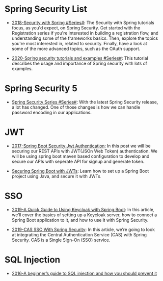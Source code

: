 # Spring Security List

- [2018-Security with Spring #Series#](https://www.baeldung.com/security-spring): The Security with Spring tutorials focus, as you'd expect, on Spring Security. Get started with the Registration series if you're interested in building a registration flow, and understanding some of the frameworks basics. Then, explore the topics you're most interested in, related to security. Finally, have a look at some of the more advanced topics, such as the OAuth support.

- [2020-Spring security tutorials and examples #Series#](https://github.com/RameshMF/spring-security-tutorial): This tutorial describes the usage and importance of Spring security with lots of examples.

# Spring Security 5

- [Spring Security Series #Series#](https://www.baeldung.com/tag/spring-security-5/): With the latest Spring Security release, a lot has changed. One of those changes is how we can handle password encoding in our applications.

# JWT

- [2017-Spring Boot Security Jwt Authentication](https://www.devglan.com/spring-security/spring-boot-jwt-auth): In this post we will be securing our REST APIs with JWT(JSOn Web Token) authentication. We will be using spring boot maven based configuration to develop and secure our APIs with seperate API for signup and generate token.

- [Securing Spring Boot with JWTs](https://auth0.com/blog/securing-spring-boot-with-jwts/): Learn how to set up a Spring Boot project using Java, and secure it with JWTs.

# SSO

- [2019-A Quick Guide to Using Keycloak with Spring Boot](https://www.baeldung.com/spring-boot-keycloak): In this article, we’ll cover the basics of setting up a Keycloak server, how to connect a Spring Boot application to it, and how to use it with Spring Security.

- [2019-CAS SSO With Spring Security](https://www.baeldung.com/spring-security-cas-sso): In this article, we’re going to look at integrating the Central Authentication Service (CAS) with Spring Security. CAS is a Single Sign-On (SSO) service.

# SQL Injection

- [2016-A beginner’s guide to SQL injection and how you should prevent it](https://parg.co/bB1)
